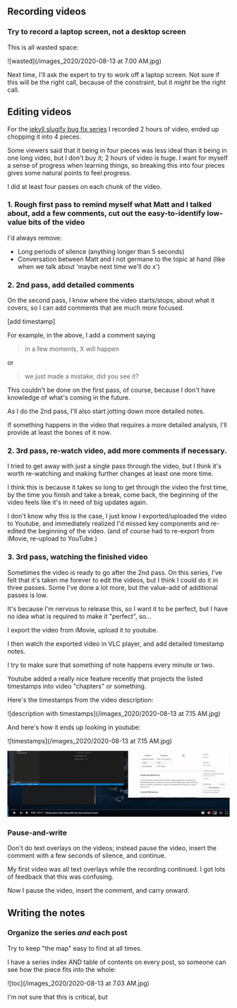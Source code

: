 ---
---


## Recording videos

### Try to record a laptop screen, not a desktop screen

This is all wasted space:

![wasted](/images_2020/2020-08-13 at 7.00 AM.jpg)

Next time, I'll ask the expert to try to work off a laptop screen. Not sure if this will be the right call, because of the constraint, but it _might_ be the right call.

## Editing videos

For the [jekyll slugify bug fix series](https://intermediateruby.com/make-oss-contributions-part-0-introduction) I recorded 2 hours of video, ended up chopping it into 4 pieces.

Some viewers said that it being in four pieces was less ideal than it being in one long video, but I don't buy it; 2 hours of video is huge. I want for myself a sense of progress when learning things, so breaking this into four pieces gives some natural points to feel progress.

I did at least four passes on each chunk of the video.

### 1. Rough first pass to remind myself what Matt and I talked about, add a few comments, cut out the easy-to-identify low-value bits of the video

I'd always remove: 
- Long periods of silence (anything longer than 5 seconds)
- Conversation between Matt and I not germane to the topic at hand (like when we talk about 'maybe next time we'll do x')

### 2. 2nd pass, add detailed comments

On the second pass, I know where the video starts/stops, about what it covers, so I can add comments that are much more focused.

[add timestamp]

For example, in the above, I add a comment saying 

> in a few moments, X will happen

or

> we just made a mistake, did you see it?

This couldn't be done on the first pass, of course, because I don't have knowledge of what's coming in the future. 

As I do the 2nd pass, I'll also start jotting down more detailed notes.

If something happens in the video that requires a more detailed analysis, I'll provide at least the bones of it now.

### 2. 3rd pass, re-watch video, add more comments if necessary.

I tried to get away with just a single pass through the video, but I think it's worth re-watching and making further changes at least one more time.

I think this is because it takes so long to get through the video the first time, by the time you finish and take a break, come back, the beginning of the video feels like it's in need of big updates again. 

I don't know why this is the case, I just know I exported/uploaded the video to Youtube, and immediately realized I'd missed key components and re-edited the beginning of the video. (and of course had to re-export from iMovie, re-upload to YouTube.)

### 3. 3rd pass, watching the finished video

Sometimes the video is ready to go after the 2nd pass. On this series, I've felt that it's taken me forever to edit the videos, but I think I could do it in three passes. Some I've done a lot more, but the value-add of additional passes is low.

It's because I'm nervous to release this, so I want it to be perfect, but I have no idea what is required to make it "perfect", so... 

I export the video from iMovie, upload it to youtube.

I then watch the exported video in VLC player, and add detailed timestamp notes.

I try to make sure that something of note happens every minute or two.

Youtube added a really nice feature recently that projects the listed timestamps into video "chapters" or something.

Here's the timestamps from the video description:

![description with timestamps](/images_2020/2020-08-13 at 7.15 AM.jpg)

And here's how it ends up looking in youtube:

![timestamps](/images_2020/2020-08-13 at 7.15 AM.jpg)

![timestamp gif](/images_2020/timestamp-gif.gif)



### Pause-and-write

Don't do text overlays on the videos; instead pause the video, insert the comment with a few seconds of silence, and continue.

My first video was all text overlays while the recording continued. I got lots of feedback that this was confusing.

Now I pause the video, insert the comment, and carry onward.

## Writing the notes

### Organize the series _and_ each post

Try to keep "the map" easy to find at all times. 

I have a series index AND table of contents on every post, so someone can see how the piece fits into the whole:

![toc](/images_2020/2020-08-13 at 7.03 AM.jpg)

I'm not sure that this is critical, but 

